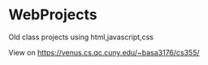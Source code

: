 # WebProjects
Old class projects using html,javascript,css

View on https://venus.cs.qc.cuny.edu/~basa3176/cs355/





